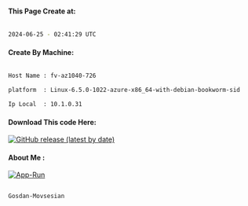 
   
#### This Page Create at:

```bash

2024-06-25 - 02:41:29 UTC

```

#### Create By Machine:

```bash

Host Name : fv-az1040-726

platform  : Linux-6.5.0-1022-azure-x86_64-with-debian-bookworm-sid

Ip Local  : 10.1.0.31

```
#### Download This code Here:

[![GitHub release (latest by date)](https://img.shields.io/github/v/release/Gosdan-Movsesian/Gosdan?style=for-the-badge&label=Download)](https://github.com/Gosdan-Movsesian/Gosdan/releases) 

</p> 

#### About Me :

[![App-Run](https://github.com/Gosdan-Movsesian/Gosdan/actions/workflows/App-Run.yml/badge.svg)](https://github.com/Gosdan-Movsesian/Gosdan/actions/workflows/App-Run.yml)

```bash

Gosdan-Movsesian

```

